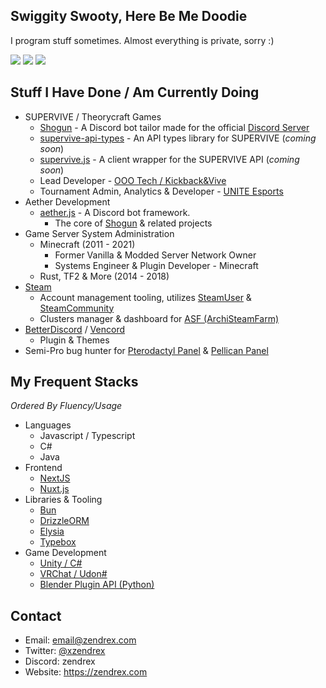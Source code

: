 ## Swiggity Swooty, Here Be Me Doodie
I program stuff sometimes. Almost everything is private, sorry :)

![](https://forthebadge.com/images/badges/0-percent-optimized.svg) ![](https://forthebadge.com/images/badges/reading-6th-grade-level.svg) ![](https://forthebadge.com/images/badges/ctrl-c-ctrl-v.svg)

## Stuff I Have Done / Am Currently Doing
* SUPERVIVE / Theorycraft Games
  * [Shogun](https://shogun.gg) - A Discord bot tailor made for the official [Discord Server](https://discord.gg/supervive)
  * [supervive-api-types](https://github.com/zendrex/supervive-api-types) - An API types library for SUPERVIVE (_coming soon_)
  * [supervive.js](https://github.com/zendrex/supervive.js) - A client wrapper for the SUPERVIVE API (_coming soon_)
  * Lead Developer - [OOO Tech / Kickback&Vive](https://discord.gg/Ds2arPM4KS)
  * Tournament Admin, Analytics & Developer - [UNITE Esports](https://x.com/UNITEesports)
* Aether Development
  * [aether.js](https://github.com/aether-development/aether.js) - A Discord bot framework.
    * The core of [Shogun](https://shogun.gg) & related projects
* Game Server System Administration
  * Minecraft (2011 - 2021)
    * Former Vanilla & Modded Server Network Owner
    * Systems Engineer & Plugin Developer - Minecraft
  * Rust, TF2 & More (2014 - 2018)
* [Steam](https://steamcommunity.com/id/imnotzendrex)
  * Account management tooling, utilizes [SteamUser](https://github.com/DoctorMcKay/node-steam-user) & [SteamCommunity](https://github.com/DoctorMcKay/node-steamcommunity)
  * Clusters manager & dashboard for [ASF (ArchiSteamFarm)](https://github.com/JustArchiNET/ArchiSteamFarm)
* [BetterDiscord](https://github.com/rauenzi/BetterDiscordApp) / [Vencord](https://vencord.dev/)
  * Plugin & Themes
* Semi-Pro bug hunter for [Pterodactyl Panel](https://pterodactyl.io/) & [Pellican Panel](https://pelican.dev/)

## My Frequent Stacks
_Ordered By Fluency/Usage_
* Languages 
  * Javascript / Typescript
  * C#
  * Java
* Frontend
  * [NextJS](https://github.com/vercel/next.js)
  * [Nuxt.js](https://github.com/nuxt/nuxtjs.org)
* Libraries & Tooling
  * [Bun](https://bun.sh)
  * [DrizzleORM](https://orm.drizzle.team/)
  * [Elysia](https://elysiajs.com/)
  * [Typebox](https://github.com/sinclairzx81/typebox)
* Game Development
  * [Unity / C#](https://unity.com/)
  * [VRChat / Udon#](https://github.com/vrchat-community/UdonSharp)
  * [Blender Plugin API (Python)](https://www.blender.org/)

## Contact
* Email: email@zendrex.com
* Twitter: [@xzendrex](https://twitter.com/xzendrex)
* Discord: zendrex
* Website: https://zendrex.com
